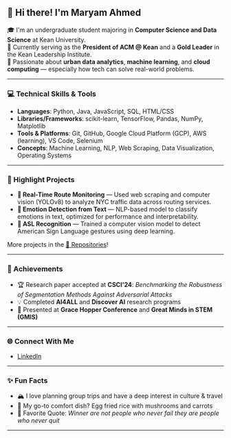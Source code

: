 ## 👋 Hi there! I'm Maryam Ahmed

🎓 I'm an undergraduate student majoring in **Computer Science and Data Science** at Kean University.  
💼 Currently serving as the **President of ACM @ Kean** and a **Gold Leader** in the Kean Leadership Institute.  
🔬 Passionate about **urban data analytics**, **machine learning**, and **cloud computing** — especially how tech can solve real-world problems.

---

### 💻 Technical Skills & Tools
- **Languages**: Python, Java, JavaScript, SQL, HTML/CSS  
- **Libraries/Frameworks**: scikit-learn, TensorFlow, Pandas, NumPy, Matplotlib  
- **Tools & Platforms**: Git, GitHub, Google Cloud Platform (GCP), AWS (learning), VS Code, Selenium  
- **Concepts**: Machine Learning, NLP, Web Scraping, Data Visualization, Operating Systems

---

### 🌟 Highlight Projects
- **🚗 Real-Time Route Monitoring** — Used web scraping and computer vision (YOLOv8) to analyze NYC traffic data across routing services.
- **🧠 Emotion Detection from Text** — NLP-based model to classify emotions in text, optimized for performance and interpretability.
- **🤖 ASL Recognition** — Trained a computer vision model to detect American Sign Language gestures using deep learning.

More projects in the [📂 Repositories](https://github.com/<your-username>?tab=repositories)!

---

### 📌 Achievements
- 🏆 Research paper accepted at **CSCI'24**: *Benchmarking the Robustness of Segmentation Methods Against Adversarial Attacks*
- 💡 Completed **AI4ALL** and **Discover AI** research programs
- 💬 Presented at **Grace Hopper Conference** and **Great Minds in STEM (GMIS)**

---

### 🌐 Connect With Me
- [LinkedIn](https://www.linkedin.com/in/maryam-ahmed-555813241/) 
<!-- - [Personal Website](https://yourwebsite.com) -->  
<!-- - [Twitter](https://twitter.com/yourhandle) -->

---

### ✨ Fun Facts
- 🏔️ I love planning group trips and have a deep interest in culture & travel  
- 🍳 My go-to comfort dish? Egg fried rice with mushrooms and carrots  
- 💬 Favorite Quote: *Winner are not people who never fail they are people who never quit*

---

<!-- GitHub Stats, Badges, etc. can go here -->
